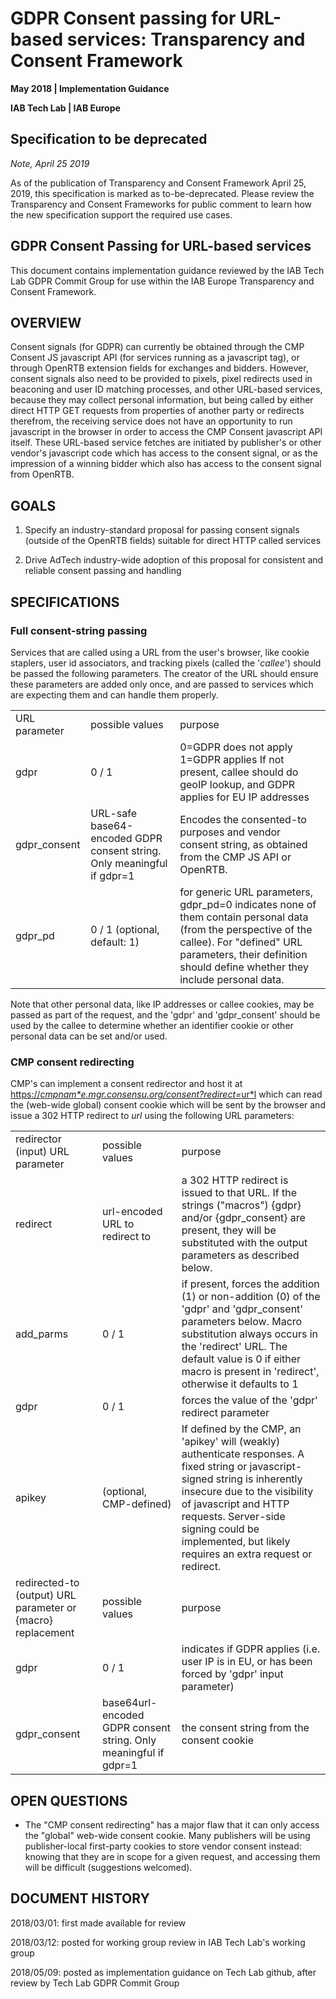 # GDPR Consent passing for URL-based services: Transparency and Consent Framework

**May 2018 | Implementation Guidance**

**IAB Tech Lab | IAB Europe**

## Specification to be deprecated
*Note, April 25 2019* 

As of the publication of Transparency and Consent Framework April 25, 2019, this specification is marked as to-be-deprecated. Please review the Transparency and Consent Frameworks for public comment to learn how the new specification support the required use cases.



## GDPR Consent Passing for URL-based services 

This document contains implementation guidance reviewed by the IAB Tech Lab GDPR Commit Group for use within the IAB Europe Transparency and Consent Framework.

## OVERVIEW 

Consent signals (for GDPR) can currently be obtained through the CMP Consent JS javascript API (for services running as a javascript tag), or through OpenRTB extension fields for exchanges and bidders. However, consent signals also need to be provided to pixels, pixel redirects used in beaconing and user ID matching processes, and other URL-based services, because they may collect personal information, but being called by either direct HTTP GET requests from properties of another party or redirects therefrom, the receiving service does not have an opportunity to run javascript in the browser in order to access the CMP Consent javascript API itself. These URL-based service fetches are initiated by publisher's or other vendor's javascript code which has access to the consent signal, or as the impression of a winning bidder which also has access to the consent signal from OpenRTB.

## GOALS

1. Specify an industry-standard proposal for passing consent signals (outside of the OpenRTB fields) suitable for direct HTTP called services

2. Drive AdTech industry-wide adoption of this proposal for consistent and reliable consent passing and handling

## SPECIFICATIONS

### Full consent-string passing

Services that are called using a URL from the user's browser, like cookie staplers, user id associators, and tracking pixels (called the '*callee*') should be passed the following parameters. The creator of the URL should ensure these parameters are added only once, and are passed to services which are expecting them and can handle them properly.

<table>
  <tr>
    <td>URL parameter</td>
    <td>possible values</td>
    <td>purpose</td>
  </tr>
  <tr>
    <td>gdpr</td>
    <td>0 / 1</td>
    <td>0=GDPR does not apply
1=GDPR applies
If not present, callee should do geoIP lookup, and GDPR applies for EU IP addresses</td>
  </tr>
  <tr>
    <td>gdpr_consent</td>
    <td>URL-safe base64-encoded GDPR consent string. Only meaningful if gdpr=1</td>
    <td>Encodes the consented-to purposes and vendor consent string, as obtained from the CMP JS API or OpenRTB.</td>
  </tr>
  <tr>
    <td>gdpr_pd</td>
    <td>0 / 1 (optional, default: 1)</td>
    <td>for generic URL parameters, gdpr_pd=0 indicates none of them contain personal data (from the perspective of the callee). For "defined" URL parameters, their definition should define whether they include personal data.</td>
  </tr>
</table>


Note that other personal data, like IP addresses or callee cookies, may be passed as part of the request, and the 'gdpr' and 'gdpr_consent' should be used by the callee to determine whether an identifier cookie or other personal data can be set and/or used.

### CMP consent redirecting

CMP's can implement a consent redirector and host it at [https://](https://cmpname.mgr.consensu.org/consent?redirect=url)*[cmpnam*e](https://cmpname.mgr.consensu.org/consent?redirect=url)[.mgr.consensu.org/consent?redirect=](https://cmpname.mgr.consensu.org/consent?redirect=url)*[ur*l](https://cmpname.mgr.consensu.org/consent?redirect=url) which can read the (web-wide global) consent cookie which will be sent by the browser and issue a 302 HTTP redirect to *url* using the following URL parameters:

<table>
  <tr>
    <td>redirector (input) URL parameter</td>
    <td>possible values</td>
    <td>purpose</td>
  </tr>
  <tr>
    <td>redirect</td>
    <td>url-encoded URL to redirect to</td>
    <td>a 302 HTTP redirect is issued to that URL. If the strings ("macros") {gdpr} and/or {gdpr_consent} are present, they will be substituted with the output parameters as described below.</td>
  </tr>
  <tr>
    <td>add_parms</td>
    <td>0 / 1</td>
    <td>if present, forces the addition (1)  or non-addition (0) of the 'gdpr' and 'gdpr_consent' parameters below. Macro substitution always occurs in the 'redirect' URL. The default value is 0 if either macro is present in 'redirect', otherwise it defaults to 1</td>
  </tr>
  <tr>
    <td>gdpr</td>
    <td>0 / 1</td>
    <td>forces the value of the 'gdpr' redirect parameter</td>
  </tr>
  <tr>
    <td>apikey</td>
    <td>(optional, CMP-defined)</td>
    <td>If defined by the CMP, an 'apikey' will (weakly) authenticate responses. A fixed string or javascript-signed string is inherently insecure due to the visibility of javascript and HTTP requests. Server-side signing could be implemented, but likely requires an extra request or redirect.</td>
  </tr>
  <tr>
    <td>redirected-to (output) URL parameter or {macro} replacement</td>
    <td>possible values</td>
    <td>purpose</td>
  </tr>
  <tr>
    <td>gdpr</td>
    <td>0 / 1</td>
    <td>indicates if GDPR applies (i.e. user IP is in EU, or has been forced by 'gdpr' input parameter)</td>
  </tr>
  <tr>
    <td>gdpr_consent</td>
    <td>base64url-encoded GDPR consent string. Only meaningful if gdpr=1</td>
    <td>the consent string from the consent cookie</td>
  </tr>
</table>


## OPEN QUESTIONS

* The "CMP consent redirecting" has a major flaw that it can only access the "global" web-wide consent cookie. Many publishers will be using publisher-local first-party cookies to store vendor consent instead: knowing that they are in scope for a given request, and accessing them will be difficult (suggestions welcomed).

## DOCUMENT HISTORY

2018/03/01: first made available for review

2018/03/12: posted for working group review in IAB Tech Lab's working group

2018/05/09: posted as implementation guidance on Tech Lab github, after review by Tech Lab GDPR Commit Group
